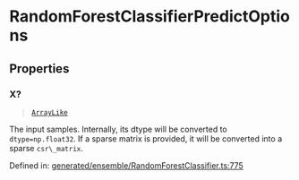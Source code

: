 # RandomForestClassifierPredictOptions

## Properties

### X?

> [`ArrayLike`](../types/ArrayLike.md)

The input samples. Internally, its dtype will be converted to `dtype=np.float32`. If a sparse matrix is provided, it will be converted into a sparse `csr\_matrix`.

Defined in:  [generated/ensemble/RandomForestClassifier.ts:775](https://github.com/transitive-bullshit/scikit-learn-ts/blob/122b3c0/packages/sklearn/src/generated/ensemble/RandomForestClassifier.ts#L775)
